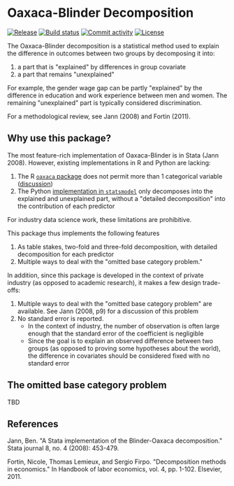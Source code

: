 # Oaxaca-Blinder Decomposition

[![Release](https://img.shields.io/github/v/release/anhqle/oaxaca)](https://img.shields.io/github/v/release/anhqle/oaxaca)
[![Build status](https://img.shields.io/github/actions/workflow/status/anhqle/oaxaca/main.yml?branch=main)](https://github.com/anhqle/oaxaca/actions/workflows/main.yml?query=branch%3Amain)
[![Commit activity](https://img.shields.io/github/commit-activity/m/anhqle/oaxaca)](https://img.shields.io/github/commit-activity/m/anhqle/oaxaca)
[![License](https://img.shields.io/github/license/anhqle/oaxaca)](https://img.shields.io/github/license/anhqle/oaxaca)

The Oaxaca-Blinder decomposition is a statistical method used to explain the difference in outcomes between two groups by decomposing it into:

1. a part that is "explained" by differences in group covariate
2. a part that remains "unexplained"

For example, the gender wage gap can be partly "explained" by the difference in education and work experience between men and women. The remaining "unexplained" part is typically considered discrimination.

For a methodological review, see Jann (2008) and Fortin (2011).

## Why use this package?

The most feature-rich implementation of Oaxaca-Blinder is in Stata (Jann 2008). However, existing implementations in R and Python are lacking:

1. The R [`oaxaca` package](https://cran.r-project.org/web/packages/oaxaca/index.html) does not permit more than 1 categorical variable ([discussion](https://stats.stackexchange.com/questions/543828/blinder-oaxaca-decomposition-and-gardeazabal-and-ugidos-2004-correction-in-the))
2. The Python [implementation in `statsmodel`](https://www.statsmodels.org/dev/generated/statsmodels.stats.oaxaca.OaxacaBlinder.html) only decomposes into the explained and unexplained part, without a "detailed decomposition" into the contribution of each predictor

For industry data science work, these limitations are prohibitive.

This package thus implements the following features

1. As table stakes, two-fold and three-fold decomposition, with detailed decomposition for each predictor
2. Multiple ways to deal with the "omitted base category problem."

In addition, since this package is developed in the context of private industry (as opposed to academic research), it makes a few design trade-offs:

1. Multiple ways to deal with the "omitted base category problem" are available. See Jann (2008, p9) for a discussion of this problem
2. No standard error is reported.
    - In the context of industry, the number of observation is often large enough that the standard error of the coefficient is negligible
    - Since the goal is to explain an observed difference between two groups (as opposed to proving some hypotheses about the world), the difference in covariates should be considered fixed with no standard error

## The omitted base category problem

TBD

## References

Jann, Ben. "A Stata implementation of the Blinder-Oaxaca decomposition." Stata journal 8, no. 4 (2008): 453-479.

Fortin, Nicole, Thomas Lemieux, and Sergio Firpo. "Decomposition methods in economics." In Handbook of labor economics, vol. 4, pp. 1-102. Elsevier, 2011.
